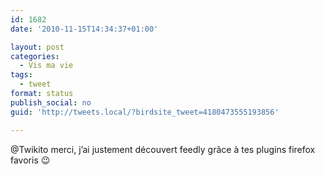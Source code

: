 ```yaml
---
id: 1682
date: '2010-11-15T14:34:37+01:00'

layout: post
categories:
  - Vis ma vie
tags:
  - tweet
format: status
publish_social: no
guid: 'http://tweets.local/?birdsite_tweet=4180473555193856'

---
```


@Twikito merci, j’ai justement découvert feedly grâce à tes plugins firefox favoris 😉